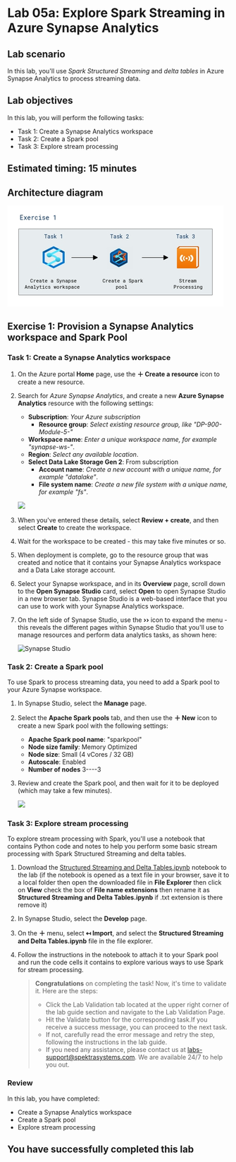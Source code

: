 # Lab 05a: Explore Spark Streaming in Azure Synapse Analytics

## Lab scenario 
In this lab, you'll use *Spark Structured Streaming* and *delta tables* in Azure Synapse Analytics to process streaming data.

## Lab objectives

In this lab, you will perform the following tasks:

+ Task 1: Create a Synapse Analytics workspace
+ Task 2: Create a Spark pool
+ Task 3: Explore stream processing
  
## Estimated timing: 15 minutes

## Architecture diagram

![](images/dp900module(5a).png)

## Exercise 1: Provision a Synapse Analytics workspace and Spark Pool

### Task 1: Create a Synapse Analytics workspace
    
1. On the Azure portal **Home** page, use the **&#65291; Create a resource** icon to create a new resource.
1. Search for *Azure Synapse Analytics*, and create a new **Azure Synapse Analytics** resource with the following settings:
    - **Subscription**: *Your Azure subscription*
        - **Resource group**: *Select existing resource group, like "DP-900-Module-5-<inject key="DeploymentID" enableCopy="false"/>"*
    - **Workspace name**: *Enter a unique workspace name, for example "synapse-ws-<inject key="DeploymentID" enableCopy="false"/>"*.
    - **Region**: *Select any available location*.
    - **Select Data Lake Storage Gen 2**: From subscription
        - **Account name**: *Create a new account with a unique name, for example "datalake<inject key="DeploymentID" enableCopy="false"/>"*.
        - **File system name**: *Create a new file system with a unique name, for example "fs<inject key="DeploymentID" enableCopy="false"/>"*.
    
    ![](images/DP900_lab5a_1.png)
    
1. When you've entered these details, select **Review + create**, and then select **Create** to create the workspace.
1. Wait for the workspace to be created - this may take five minutes or so.
1. When deployment is complete, go to the resource group that was created and notice that it contains your Synapse Analytics workspace and a Data Lake storage account.
   
1.  Select your Synapse workspace, and in its  **Overview**  page, scroll down to the  **Open Synapse Studio**  card, select  **Open**  to open Synapse Studio in a new browser tab. Synapse Studio is a web-based interface that you can use to work with your Synapse Analytics workspace.
    
1.  On the left side of Synapse Studio, use the  **››**  icon to expand the menu - this reveals the different pages within Synapse Studio that you'll use to manage resources and perform data analytics tasks, as shown here:
    
    ![Synapse Studio](images/synapse-studio1.png)
    
 
 ### Task 2: Create a Spark pool

To use Spark to process streaming data, you need to add a Spark pool to your Azure Synapse workspace.

1. In Synapse Studio, select the **Manage** page.
1. Select the **Apache Spark pools** tab, and then use the **&#65291; New** icon to create a new Spark pool with the following settings:
    - **Apache Spark pool name**: "sparkpool<inject key="DeploymentID" enableCopy="false"/>"
    - **Node size family**: Memory Optimized
    - **Node size**: Small (4 vCores / 32 GB)
    - **Autoscale**: Enabled
    - **Number of nodes** 3----3
1. Review and create the Spark pool, and then wait for it to be deployed (which may take a few minutes).
   
   ![](images/DP900_lab5a_2.png)

### Task 3: Explore stream processing

To explore stream processing with Spark, you'll use a notebook that contains Python code and notes to help you perform some basic stream processing with Spark Structured Streaming and delta tables.

1. Download the [Structured Streaming and Delta Tables.ipynb](https://github.com/MicrosoftLearning/DP-900T00A-Azure-Data-Fundamentals/raw/master/streaming/Spark%20Structured%20Streaming%20and%20Delta%20Tables.ipynb) notebook to the lab (if the notebook is opened as a text file in your browser, save it to a local folder then open the downloaded file in **File Explorer** then click on **View** check the box of **File name extensions** then rename it as **Structured Streaming and Delta Tables.ipynb** if .txt extension is there remove it)
1. In Synapse Studio, select the **Develop** page.
1. On the **&#65291;** menu, select **&#8612; Import**, and select the **Structured Streaming and Delta Tables.ipynb** file in the file explorer.
1. Follow the instructions in the notebook to attach it to your Spark pool and run the code cells it contains to explore various ways to use Spark for stream processing.

   > **Congratulations** on completing the task! Now, it's time to validate it. Here are the steps:
   > - Click the Lab Validation tab located at the upper right corner of the lab guide section and navigate to the Lab Validation Page.
   > - Hit the Validate button for the corresponding task.If you receive a success message, you can proceed to the next task. 
   > - If not, carefully read the error message and retry the step, following the instructions in the lab guide.
   > - If you need any assistance, please contact us at labs-support@spektrasystems.com. We are available 24/7 to help you out.

### Review
In this lab, you have completed:
- Create a Synapse Analytics workspace
- Create a Spark pool
- Explore stream processing
  
## You have successfully completed this lab

